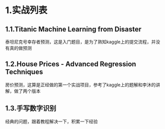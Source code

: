 # 1.实战列表

## 1.1.Titanic Machine Learning from Disaster

泰坦尼克号幸存者预测，这是入门题目，是为了熟知kaggle上的提交流程，并没有真的做预测

## 1.2.House Prices - Advanced Regression Techniques

房价预测，这算是正经做的第一个实战项目，参考了kaggle上的题解和李沐的讲解，做了两个版本

## 1.3.手写数字识别

经典的问题，跟着教程解决一下，积累一下经验


